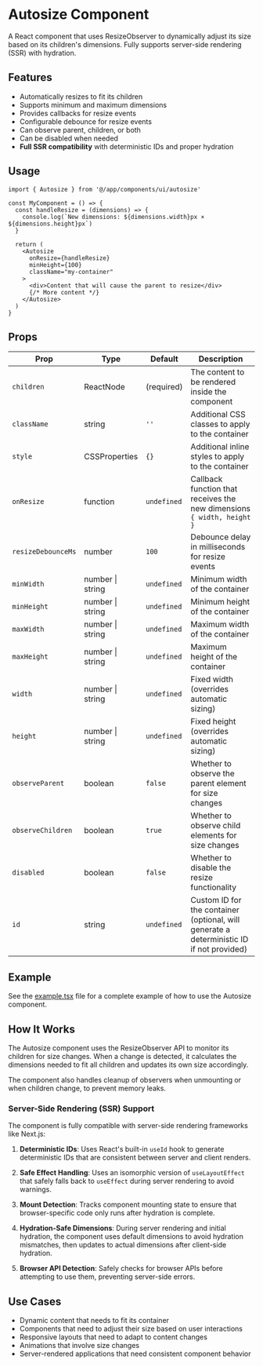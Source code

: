 # Autosize Component

A React component that uses ResizeObserver to dynamically adjust its size based on its children's dimensions. Fully supports server-side rendering (SSR) with hydration.

## Features

- Automatically resizes to fit its children
- Supports minimum and maximum dimensions
- Provides callbacks for resize events
- Configurable debounce for resize events
- Can observe parent, children, or both
- Can be disabled when needed
- **Full SSR compatibility** with deterministic IDs and proper hydration

## Usage

```tsx
import { Autosize } from '@/app/components/ui/autosize'

const MyComponent = () => {
  const handleResize = (dimensions) => {
    console.log(`New dimensions: ${dimensions.width}px × ${dimensions.height}px`)
  }

  return (
    <Autosize 
      onResize={handleResize}
      minHeight={100}
      className="my-container"
    >
      <div>Content that will cause the parent to resize</div>
      {/* More content */}
    </Autosize>
  )
}
```

## Props

| Prop | Type | Default | Description |
|------|------|---------|-------------|
| `children` | ReactNode | (required) | The content to be rendered inside the component |
| `className` | string | `''` | Additional CSS classes to apply to the container |
| `style` | CSSProperties | `{}` | Additional inline styles to apply to the container |
| `onResize` | function | `undefined` | Callback function that receives the new dimensions `{ width, height }` |
| `resizeDebounceMs` | number | `100` | Debounce delay in milliseconds for resize events |
| `minWidth` | number \| string | `undefined` | Minimum width of the container |
| `minHeight` | number \| string | `undefined` | Minimum height of the container |
| `maxWidth` | number \| string | `undefined` | Maximum width of the container |
| `maxHeight` | number \| string | `undefined` | Maximum height of the container |
| `width` | number \| string | `undefined` | Fixed width (overrides automatic sizing) |
| `height` | number \| string | `undefined` | Fixed height (overrides automatic sizing) |
| `observeParent` | boolean | `false` | Whether to observe the parent element for size changes |
| `observeChildren` | boolean | `true` | Whether to observe child elements for size changes |
| `disabled` | boolean | `false` | Whether to disable the resize functionality |
| `id` | string | `undefined` | Custom ID for the container (optional, will generate a deterministic ID if not provided) |

## Example

See the [example.tsx](./example.tsx) file for a complete example of how to use the Autosize component.

## How It Works

The Autosize component uses the ResizeObserver API to monitor its children for size changes. When a change is detected, it calculates the dimensions needed to fit all children and updates its own size accordingly.

The component also handles cleanup of observers when unmounting or when children change, to prevent memory leaks.

### Server-Side Rendering (SSR) Support

The component is fully compatible with server-side rendering frameworks like Next.js:

1. **Deterministic IDs**: Uses React's built-in `useId` hook to generate deterministic IDs that are consistent between server and client renders.

2. **Safe Effect Handling**: Uses an isomorphic version of `useLayoutEffect` that safely falls back to `useEffect` during server rendering to avoid warnings.

3. **Mount Detection**: Tracks component mounting state to ensure that browser-specific code only runs after hydration is complete.

4. **Hydration-Safe Dimensions**: During server rendering and initial hydration, the component uses default dimensions to avoid hydration mismatches, then updates to actual dimensions after client-side hydration.

5. **Browser API Detection**: Safely checks for browser APIs before attempting to use them, preventing server-side errors.

## Use Cases

- Dynamic content that needs to fit its container
- Components that need to adjust their size based on user interactions
- Responsive layouts that need to adapt to content changes
- Animations that involve size changes
- Server-rendered applications that need consistent component behavior 